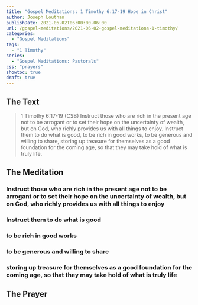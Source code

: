 ```yaml
---
title: "Gospel Meditations: 1 Timothy 6:17-19 Hope in Christ"
author: Joseph Louthan
publishDate: 2021-06-02T06:00:00-06:00
url: /gospel-meditations/2021-06-02-gospel-meditations-1-timothy/
categories:
  - "Gospel Meditations"
tags:
  - "1 Timothy"
series:
  - "Gospel Meditations: Pastorals"
css: "prayers"
showtoc: true
draft: true
---
```


## The Text

>1 Timothy 6:17-19 (CSB) Instruct those who are rich in the present age not to be arrogant or to set their hope on the uncertainty of wealth, but on God, who richly provides us with all things to enjoy. Instruct them to do what is good, to be rich in good works, to be generous and willing to share, storing up treasure for themselves as a good foundation for the coming age, so that they may take hold of what is truly life.

## The Meditation

### Instruct those who are rich in the present age not to be arrogant or to set their hope on the uncertainty of wealth, but on God, who richly provides us with all things to enjoy

### Instruct them to do what is good

### to be rich in good works

### to be generous and willing to share

### storing up treasure for themselves as a good foundation for the coming age, so that they may take hold of what is truly life

## The Prayer

<div style="font-variant: small-caps;">

</div>

```text

```
